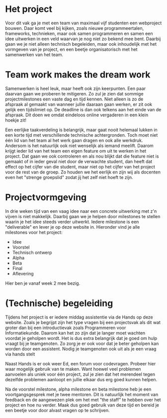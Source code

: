 # Het project

Voor dit vak ga je met een team van maximaal vijf studenten een webproject bouwen. Daar komt veel bij kijken, zoals nieuwe programmeertalen, frameworks, technieken, maar ook samen programmeren en samen een idee uitwerken in een veld waarvan je nog niet zo bekend mee bent. Daarbij gaan we je niet alleen technisch begeleiden, maar ook inhoudelijk met het vormgeven van je project, en een beetje organisatorisch met het samenwerken van het team.

# Team work makes the dream work
Samenwerken is heel leuk, maar heeft ook zijn keerpunten. Een paar daarvan gaan we proberen te mitigeren. Zo zul je zien dat sommige projectmilestones een vaste dag en tijd kennen. Niet alleen is zo de afspraak al gemaakt van wanneer jullie daaraan gaan werken, er zit ook gelijk een tijdslimiet op. De deadline is dan ook telkens aan het einde van de afspraak. Dit doen we omdat eindeloos online vergaderen in een klein hoekje zit! 

Een eerlijke taakverdeling is belangrijk, maar gaat nooit helemaal lukken in een korte tijd met verschillende technische achtergronden. Toch moet niet één lid van het team al het werk gaan dragen en ook alle werkdruk. Andersom is het natuurlijk ook niet wenselijk als iemand meelift. Daarom krijgt ieder lid van het team een eigen feature om uit te werken in het project. Dat gaan we ook controleren en als nou blijkt dat die feature niet is gemaakt of in ieder geval niet door de verwachte student, dan heeft dat effect op het cijfer van die student, maar niet op het cijfer van het project voor de rest van de groep. Zo houden we het eerlijk en zijn wij als docenten even het "strenge groepslid" zodat jij het zelf niet hoeft te zijn.

# Projectvormgeving
In drie weken tijd van een vaag idee naar een concrete uitwerking met z'n vijven is niet makkelijk. Daarbij gaan we je helpen door milestones te stellen waarin je het idee steeds verder uitwerkt. Iedere milestone is een "deliverable" en lever je op deze website in. Hieronder vind je alle milestones voor het project:

* Idee
* Voorstel
* Technisch ontwerp
* Alpha
* Beta
* Final
* Aflevering

Hier ben je vanaf week 2 mee bezig.

# (Technische) begeleiding
Tijdens het project is er iedere middag assistentie via de Hands op deze website. Zoals je begrijpt zijn het type vragen bij een projectsvak als dit wat groter dan bij een introductievak zoals Programmeren voor Informatiekunde. Daarom kan het zo zijn dat je langer moet wachten voordat je geholpen wordt. Het is dus extra belangrijk dat je goed om hulp vraagt bij je teamgenoten. Zo zorg je er ook voor dat je beter geholpen kan worden door een assistent. Nodig je teamgenoten ook uit als je een vraag via hands stelt

Naast Hands is er ook weer Ed, een forum voor codevragen. Probeer hier waar mogelijk gebruik van te maken. Want hoewel veel problemen aanvoelen als uniek voor één project, zul je zien dat het merendeel tegen dezelfde problemen aanloopt en jullie elkaar dus erg goed kunnen helpen.

Na de voorstel milestone, alpha milestone en beta milestone heb je een voortgangsgesprek met je twee mentoren. Dit is natuurlijk het moment van feedback en de aangewezen plek om het met "the staff" te hebben over het project en hoe nu verder. Maak dus goed gebruik van deze tijd en bereid je een beetje voor door alvast vragen op te schrijven.

